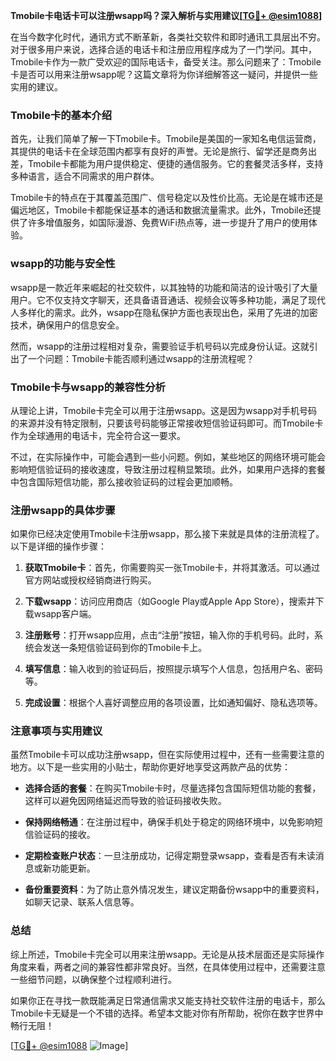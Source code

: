 **Tmobile卡电话卡可以注册wsapp吗？深入解析与实用建议[[TG💪+ @esim1088](https://t.me/s/esim1088)]**

在当今数字化时代，通讯方式不断革新，各类社交软件和即时通讯工具层出不穷。对于很多用户来说，选择合适的电话卡和注册应用程序成为了一门学问。其中，Tmobile卡作为一款广受欢迎的国际电话卡，备受关注。那么问题来了：Tmobile卡是否可以用来注册wsapp呢？这篇文章将为你详细解答这一疑问，并提供一些实用的建议。

### Tmobile卡的基本介绍

首先，让我们简单了解一下Tmobile卡。Tmobile是美国的一家知名电信运营商，其提供的电话卡在全球范围内都享有良好的声誉。无论是旅行、留学还是商务出差，Tmobile卡都能为用户提供稳定、便捷的通信服务。它的套餐灵活多样，支持多种语言，适合不同需求的用户群体。

Tmobile卡的特点在于其覆盖范围广、信号稳定以及性价比高。无论是在城市还是偏远地区，Tmobile卡都能保证基本的通话和数据流量需求。此外，Tmobile还提供了许多增值服务，如国际漫游、免费WiFi热点等，进一步提升了用户的使用体验。

### wsapp的功能与安全性

wsapp是一款近年来崛起的社交软件，以其独特的功能和简洁的设计吸引了大量用户。它不仅支持文字聊天，还具备语音通话、视频会议等多种功能，满足了现代人多样化的需求。此外，wsapp在隐私保护方面也表现出色，采用了先进的加密技术，确保用户的信息安全。

然而，wsapp的注册过程相对复杂，需要验证手机号码以完成身份认证。这就引出了一个问题：Tmobile卡能否顺利通过wsapp的注册流程呢？

### Tmobile卡与wsapp的兼容性分析

从理论上讲，Tmobile卡完全可以用于注册wsapp。这是因为wsapp对手机号码的来源并没有特定限制，只要该号码能够正常接收短信验证码即可。而Tmobile卡作为全球通用的电话卡，完全符合这一要求。

不过，在实际操作中，可能会遇到一些小问题。例如，某些地区的网络环境可能会影响短信验证码的接收速度，导致注册过程稍显繁琐。此外，如果用户选择的套餐中包含国际短信功能，那么接收验证码的过程会更加顺畅。

### 注册wsapp的具体步骤

如果你已经决定使用Tmobile卡注册wsapp，那么接下来就是具体的注册流程了。以下是详细的操作步骤：

1. **获取Tmobile卡**：首先，你需要购买一张Tmobile卡，并将其激活。可以通过官方网站或授权经销商进行购买。

2. **下载wsapp**：访问应用商店（如Google Play或Apple App Store），搜索并下载wsapp客户端。

3. **注册账号**：打开wsapp应用，点击“注册”按钮，输入你的手机号码。此时，系统会发送一条短信验证码到你的Tmobile卡上。

4. **填写信息**：输入收到的验证码后，按照提示填写个人信息，包括用户名、密码等。

5. **完成设置**：根据个人喜好调整应用的各项设置，比如通知偏好、隐私选项等。

### 注意事项与实用建议

虽然Tmobile卡可以成功注册wsapp，但在实际使用过程中，还有一些需要注意的地方。以下是一些实用的小贴士，帮助你更好地享受这两款产品的优势：

- **选择合适的套餐**：在购买Tmobile卡时，尽量选择包含国际短信功能的套餐，这样可以避免因网络延迟而导致的验证码接收失败。

- **保持网络畅通**：在注册过程中，确保手机处于稳定的网络环境中，以免影响短信验证码的接收。

- **定期检查账户状态**：一旦注册成功，记得定期登录wsapp，查看是否有未读消息或新功能更新。

- **备份重要资料**：为了防止意外情况发生，建议定期备份wsapp中的重要资料，如聊天记录、联系人信息等。

### 总结

综上所述，Tmobile卡完全可以用来注册wsapp。无论是从技术层面还是实际操作角度来看，两者之间的兼容性都非常良好。当然，在具体使用过程中，还需要注意一些细节问题，以确保整个过程顺利进行。

如果你正在寻找一款既能满足日常通信需求又能支持社交软件注册的电话卡，那么Tmobile卡无疑是一个不错的选择。希望本文能对你有所帮助，祝你在数字世界中畅行无阻！

[[TG💪+ @esim1088](https://t.me/s/esim1088) ![Image](https://i.postimg.cc/4NQfJmqS/Snipaste-2025-05-13-00-14-12.png)]